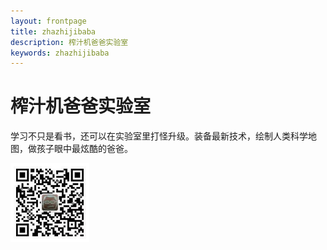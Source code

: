 ```yaml
---
layout: frontpage
title: zhazhijibaba
description: 榨汁机爸爸实验室
keywords: zhazhijibaba
---
```


榨汁机爸爸实验室
======

学习不只是看书，还可以在实验室里打怪升级。装备最新技术，绘制人类科学地图，做孩子眼中最炫酷的爸爸。

<img src="https://github.com/zhazhijibaba/game_auto_click/blob/master/resource/zhazhijibaba.jpeg?raw=true" width="25%" height="25%">
